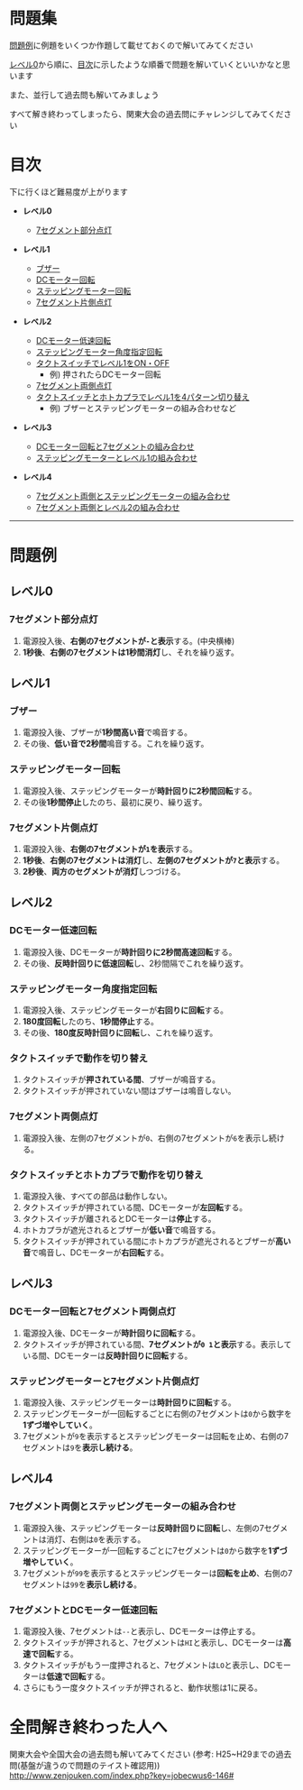 # 問題集

[問題例](#問題例)に例題をいくつか作題して載せておくので解いてみてください

[レベル0](#レベル0)から順に、[目次](#目次)に示したような順番で問題を解いていくといいかなと思います

また、並行して過去問も解いてみましょう

すべて解き終わってしまったら、関東大会の過去問にチャレンジしてみてください

# 目次

下に行くほど難易度が上がります

- **レベル0**
    - [7セグメント部分点灯](#7セグメント部分点灯)

- **レベル1**
    - [ブザー](#ブザー)
    - [DCモーター回転](#DCモーター回転)
    - [ステッピングモーター回転](#ステッピングモーター回転)
    - [7セグメント片側点灯](#7セグメント片側点灯)

- **レベル2**
    - [DCモーター低速回転](#DCモーター低速回転)
    - [ステッピングモーター角度指定回転](#ステッピングモーター角度指定回転)
    - [タクトスイッチでレベル1をON・OFF](#タクトスイッチで動作を切り替え)
        - 例) 押されたらDCモーター回転
    - [7セグメント両側点灯](#7セグメント両側点灯)
    - [タクトスイッチとホトカプラでレベル1を4パターン切り替え](#タクトスイッチとホトカプラで動作を切り替え)
        - 例) ブザーとステッピングモーターの組み合わせなど

- **レベル3**
    - [DCモーター回転と7セグメントの組み合わせ](#DCモーター回転とセグメント両側点灯)
    - [ステッピングモーターとレベル1の組み合わせ](#ステッピングモーターと7セグメント片側点灯)

- **レベル4**
    - [7セグメント両側とステッピングモーターの組み合わせ](#7セグメント両側とステッピングモーターの組み合わせ)
    - [7セグメント両側とレベル2の組み合わせ](#7セグメントとDCモーター低速回転)

***

# 問題例

## レベル0

### 7セグメント部分点灯

1. 電源投入後、**右側の7セグメントが`-`と表示**する。(中央横棒)
1. **1秒後**、**右側の7セグメントは1秒間消灯**し、それを繰り返す。

## レベル1

### ブザー

1. 電源投入後、ブザーが**1秒間高い音**で鳴音する。
2. その後、**低い音で2秒間**鳴音する。これを繰り返す。

### ステッピングモーター回転

1. 電源投入後、ステッピングモーターが**時計回りに2秒間回転**する。
2. その後**1秒間停止**したのち、最初に戻り、繰り返す。

### 7セグメント片側点灯

1. 電源投入後、**右側の7セグメントが`1`を表示**する。
2. **1秒後**、**右側の7セグメントは消灯**し、**左側の7セグメントが`7`と表示**する。
3. **2秒後**、**両方のセグメントが消灯**しつづける。

## レベル2

### DCモーター低速回転

1. 電源投入後、DCモーターが**時計回りに2秒間高速回転**する。
2. その後、**反時計回りに低速回転**し、2秒間隔でこれを繰り返す。


### ステッピングモーター角度指定回転

1. 電源投入後、ステッピングモーターが**右回りに回転**する。
2. **180度回転**したのち、**1秒間停止**する。
3. その後、**180度反時計回りに回転**し、これを繰り返す。

### タクトスイッチで動作を切り替え

1. タクトスイッチが**押されている間**、ブザーが鳴音する。
2. タクトスイッチが押されていない間はブザーは鳴音しない。

### 7セグメント両側点灯

1. 電源投入後、左側の7セグメントが`0`、右側の7セグメントが`6`を表示し続ける。

### タクトスイッチとホトカプラで動作を切り替え

1. 電源投入後、すべての部品は動作しない。
2. タクトスイッチが押されている間、DCモーターが**左回転**する。
3. タクトスイッチが離されるとDCモーターは**停止**する。
4. ホトカプラが遮光されるとブザーが**低い音**で鳴音する。
5. タクトスイッチが押されている間にホトカプラが遮光されるとブザーが**高い音**で鳴音し、DCモーターが**右回転**する。

## レベル3

### DCモーター回転と7セグメント両側点灯

1. 電源投入後、DCモーターが**時計回りに回転**する。
2. タクトスイッチが押されている間、**7セグメントが`0 1`と表示**する。表示している間、DCモーターは**反時計回りに回転**する。

### ステッピングモーターと7セグメント片側点灯

1. 電源投入後、ステッピングモーターは**時計回りに回転**する。
2. ステッピングモーターが一回転するごとに右側の7セグメントは`0`から数字を**1ずづ増やしていく**。
3. 7セグメントが`9`を表示するとステッピングモーターは回転を止め、右側の7セグメントは`9`を**表示し続ける**。

## レベル4

### 7セグメント両側とステッピングモーターの組み合わせ

1. 電源投入後、ステッピングモーターは**反時計回りに回転**し、左側の7セグメントは消灯、右側は`0`を表示する。
2. ステッピングモーターが一回転するごとに7セグメントは`0`から数字を**1ずづ増やしていく**。
3. 7セグメントが`99`を表示するとステッピングモーターは**回転を止め**、右側の7セグメントは`99`を**表示し続ける**。

### 7セグメントとDCモーター低速回転

1. 電源投入後、7セグメントは`--`と表示し、DCモーターは停止する。
2. タクトスイッチが押されると、7セグメントは`HI`と表示し、DCモーターは**高速で回転**する。
3. タクトスイッチがもう一度押されると、7セグメントは`LO`と表示し、DCモーターは**低速で回転**する。
4. さらにもう一度タクトスイッチが押されると、動作状態は1に戻る。


# 全問解き終わった人へ
関東大会や全国大会の過去問も解いてみてください
(参考: H25~H29までの過去問(基盤が違うので問題のテイスト確認用))
http://www.zenjouken.com/index.php?key=jobecwus6-146#